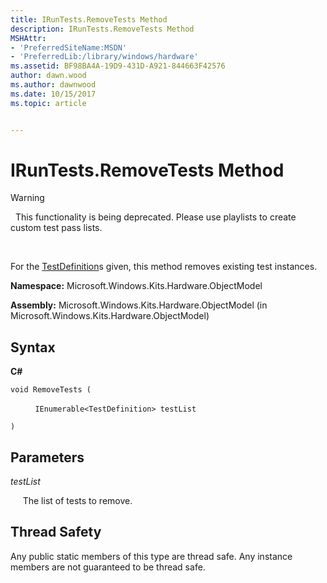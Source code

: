 ```yaml
---
title: IRunTests.RemoveTests Method
description: IRunTests.RemoveTests Method
MSHAttr:
- 'PreferredSiteName:MSDN'
- 'PreferredLib:/library/windows/hardware'
ms.assetid: BF98BA4A-19D9-431D-A921-844663F42576
author: dawn.wood
ms.author: dawnwood
ms.date: 10/15/2017
ms.topic: article


---
```


# IRunTests.RemoveTests Method

>[!WARNING]
>  This functionality is being deprecated. Please use playlists to create custom test pass lists.

 

For the [TestDefinition](testdefinition-class.md)s given, this method removes existing test instances.

**Namespace:** Microsoft.Windows.Kits.Hardware.ObjectModel

**Assembly:** Microsoft.Windows.Kits.Hardware.ObjectModel (in Microsoft.Windows.Kits.Hardware.ObjectModel)

## <span id="Syntax"></span><span id="syntax"></span><span id="SYNTAX"></span>Syntax


**C#**

`void RemoveTests (`

          `IEnumerable<TestDefinition> testList`

`)`

## <span id="Parameters"></span><span id="parameters"></span><span id="PARAMETERS"></span>Parameters


*testList*

     The list of tests to remove.

## <span id="Thread_Safety"></span><span id="thread_safety"></span><span id="THREAD_SAFETY"></span>Thread Safety


Any public static members of this type are thread safe. Any instance members are not guaranteed to be thread safe.

 

 






